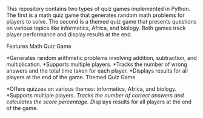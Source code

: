This repository contains two types of quiz games implemented in Python. The first is a math quiz game that generates random math problems for players to solve. The second is a themed quiz game that presents questions on various topics like informatics, Africa, and biology. Both games track player performance and display results at the end.

Features
Math Quiz Game

*Generates random arithmetic problems involving addition, subtraction, and multiplication.
*Supports multiple players.
*Tracks the number of wrong answers and the total time taken for each player.
*Displays results for all players at the end of the game.
Themed Quiz Game

*Offers quizzes on various themes: informatics, Africa, and biology.
*Supports multiple players.
*Tracks the number of correct answers and calculates the score percentage.
D*isplays results for all players at the end of the game.
